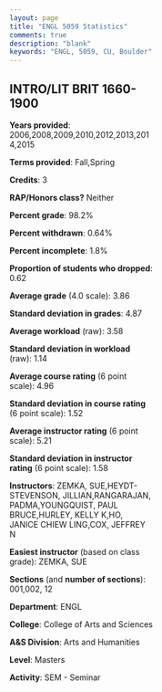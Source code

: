 ```yaml
---
layout: page
title: "ENGL 5059 Statistics"
comments: true
description: "blank"
keywords: "ENGL, 5059, CU, Boulder"
--- 
```

<head>
<script src="https://ajax.googleapis.com/ajax/libs/jquery/2.1.3/jquery.min.js"></script>
<script src="https://dl.dropboxusercontent.com/s/pc42nxpaw1ea4o9/highcharts.js?dl=0"></script>
<!-- <script src="../assets/js/highcharts.js"></script> -->
<style type="text/css">@font-face {
	font-family: "Bebas Neue";
	src: url(https://www.filehosting.org/file/details/544349/BebasNeue%20Regular.otf) format("opentype");
	}
	h1.Bebas { 
		font-family: "Bebas Neue", Verdana, Tahoma;
	}
</style>
</head>
<body>
	<div id="container" style="float: right; width: 45%; height: 88%; margin-left: 2.5%; margin-right: 2.5%;"></div>
	<script language="JavaScript">
		$(document).ready(function() {
		var chart = {type: 'column'};
		var title = {text: 'Grade Distribution'};
		var xAxis = {categories: ['A','B','C','D','F'],crosshair: true};
		var yAxis = {min: 0,title: {text: 'Percentage'}};
		var tooltip = {headerFormat: '<center><b><span style="font-size:20px">{point.key}</span></b></center>',
		               pointFormat: '<td style="padding:0"><b>{point.y:.1f}%</b></td>',
		               footerFormat: '</table>',shared: true,useHTML: true};
		var plotOptions = {column: {pointPadding: 0.0,borderWidth: 0}};  
		var credits = {enabled: false};var series= [{name: 'Percent',data: [93.63,6.37,0.0,0.0,0.0,]}];
		var json = {};
		json.chart = chart;
		json.title = title;
		json.tooltip = tooltip;
		json.xAxis = xAxis;
		json.yAxis = yAxis;  
		json.series = series;
		json.plotOptions = plotOptions;  
		json.credits = credits;
		$('#container').highcharts(json);
	});
	</script>
</body>
			   
## INTRO/LIT BRIT 1660-1900

**Years provided**: 2006,2008,2009,2010,2012,2013,2014,2015

**Terms provided**: Fall,Spring

**Credits**: 3

**RAP/Honors class?** Neither

**Percent grade**: 98.2%

**Percent withdrawn**: 0.64%

**Percent incomplete**: 1.8%

**Proportion of students who dropped**: 0.62

**Average grade** (4.0 scale): 3.86

**Standard deviation in grades**: 4.87

**Average workload** (raw): 3.58

**Standard deviation in workload** (raw): 1.14

**Average course rating** (6 point scale): 4.96

**Standard deviation in course rating** (6 point scale): 1.52

**Average instructor rating** (6 point scale): 5.21

**Standard deviation in instructor rating** (6 point scale): 1.58

**Instructors**: ZEMKA, SUE,HEYDT-STEVENSON, JILLIAN,RANGARAJAN, PADMA,YOUNGQUIST, PAUL BRUCE,HURLEY, KELLY K,HO, JANICE CHIEW LING,COX, JEFFREY N

**Easiest instructor** (based on class grade): ZEMKA, SUE

**Sections** (and **number of sections**): 001,002, 12

**Department**: ENGL

**College**: College of Arts and Sciences

**A&S Division**: Arts and Humanities

**Level**: Masters

**Activity**: SEM - Seminar